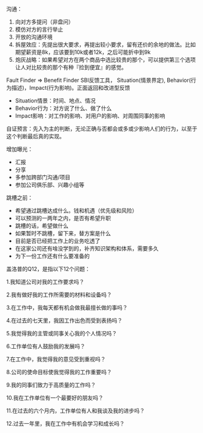 沟通：

1. 向对方多提问（非盘问）
2. 模仿对方的言行举止
3. 开放的沟通环境
4. 拆屋效应：先提出很大要求，再提出较小要求，留有还价的余地的做法。比如期望薪资是8k，应该要到10k或者12k，之后可能折中到9k
5. 炮灰战略：如果希望对方在两个商品中选比较贵的那个，可以提供第三个选项让人对比较贵的那个有种『捡到便宜』的感觉。


Fault Finder => Benefit Finder
SBI反馈工具， Situation(情景界定), Behavior(行为描述)，Impact(行为影响)。正面返回和改进型反馈
- Situation情景：时间、地点、情况
- Behavior行为：对方说了什么、做了什么
- Impact影响：对工作的影响、对用户的影响、对周围同事的影响

自证预言：先入为主的判断，无论正确与否都会或多或少影响人们的行为，以至于这个判断最后真的实现。


增加曝光：
- 汇报
- 分享
- 多参加跨部门沟通/项目
- 参加公司俱乐部、兴趣小组等


跳槽之前：
- 希望通过跳槽达成什么。钱和机遇（优先级和风险）
- 可以预测的一两年之内，是否有希望升职
- 跳槽的话，希望做什么
- 如果暂时不跳槽，留下来，替方案是什么
- 目前是否已经把工作上的业务吃透了
- 在这家公司还有啥没学到的，补齐知识架构和体系，需要多久
- 为下一份工作还有什么要准备的


盖洛普的Q12，是指以下12个问题：

1.我知道公司对我的工作要求吗？

2.我有做好我的工作所需要的材料和设备吗？

3.在工作中，我每天都有机会做我最擅长做的事吗？

4.在过去的七天里，我因工作出色而受到表扬吗？

5.我觉得我的主管或同事关心我的个人情况吗？

6.工作单位有人鼓励我的发展吗？

7.在工作中，我觉得我的意见受到重视吗？

8.公司的使命目标使我觉得我的工作重要吗？

9.我的同事们致力于高质量的工作吗？

10.我在工作单位有一个最要好的朋友吗？

11.在过去的六个月内，工作单位有人和我谈及我的进步吗？

12.过去一年里，我在工作中有机会学习和成长吗？
